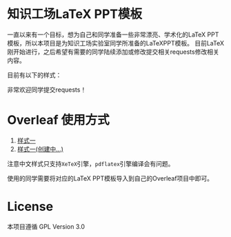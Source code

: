 # 知识工场LaTeX PPT模板

一直以来有一个目标，想为自己和同学准备一些非常漂亮、学术化的LaTeX PPT模板，所以本项目是为知识工场实验室同学所准备的LaTeXPPT模板。
目前LaTeX刚开始进行，之后希望有需要的同学陆续添加或修改提交相关requests修改相关内容。

目前有以下的样式：

非常欢迎同学提交requests！
# Overleaf 使用方式
1. [样式一](https://www.overleaf.com/read/zdvbqghvjgfs#d1613a)
2. [样式一(创建中...)]()

注意中文样式只支持`XeTeX`引擎，`pdflatex`引擎编译会有问题。

使用的同学需要将对应的LaTeX PPT模板导入到自己的Overleaf项目中即可。
# License
本项目遵循 GPL Version 3.0
